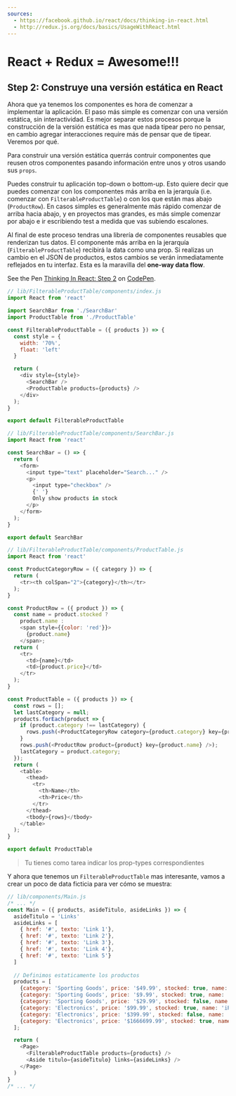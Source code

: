```yaml
---
sources:
  - https://facebook.github.io/react/docs/thinking-in-react.html
  - http://redux.js.org/docs/basics/UsageWithReact.html
---
```


# React + Redux = Awesome!!!

## Step 2: Construye una versión estática en React

Ahora que ya tenemos los componentes es hora de comenzar a implementar la aplicación. El paso más simple es comenzar con una versión estática, sin interactividad. Es mejor separar estos procesos porque la construcción de la versión estática es mas que nada tipear pero no pensar, en cambio agregar interacciones require más de pensar que de tipear. Veremos por qué.

Para construir una versión estática querrás contruir componentes que reusen otros componentes pasando información entre unos y otros usando sus `props`.

Puedes construir tu aplicación top-down o bottom-up. Esto quiere decir que puedes comenzar con los componentes más arriba en la jerarquía (i.e. comenzar con `FilterableProductTable`) o con los que están mas abajo (`ProductRow`). En casos simples es generalmente más rápido comenzar de arriba hacia abajo, y en proyectos mas grandes, es más simple comenzar por abajo e ir escribiendo test a medida que vas subiendo escalones.

Al final de este proceso tendras una librería de componentes reusables que renderizan tus datos. El componente más arriba en la jerarquía (`FilterableProductTable`) recibirá la data como una prop. Si realizas un cambio en el JSON de productos, estos cambios se verán inmediatamente reflejados en tu interfaz. Esta es la maravilla del **one-way data flow**.

<p data-height="600" data-theme-id="0" data-slug-hash="vXpAgj" data-default-tab="js" data-user="lacker" data-embed-version="2" class="codepen">See the Pen <a href="https://codepen.io/merunga/pen/NvLbjX">Thinking In React: Step 2</a> on <a href="http://codepen.io">CodePen</a>.</p>
<script async src="//assets.codepen.io/assets/embed/ei.js"></script>

```js
// lib/FilterableProductTable/components/index.js
import React from 'react'

import SearchBar from './SearchBar'
import ProductTable from './ProductTable'

const FilterableProductTable = ({ products }) => {
  const style = {
    width: '70%',
    float: 'left'
  }

  return (
    <div style={style}>
      <SearchBar />
      <ProductTable products={products} />
    </div>
  );
}

export default FilterableProductTable
```

```js
// lib/FilterableProductTable/components/SearchBar.js
import React from 'react'

const SearchBar = () => {
  return (
    <form>
      <input type="text" placeholder="Search..." />
      <p>
        <input type="checkbox" />
        {' '}
        Only show products in stock
      </p>
    </form>
  );
}

export default SearchBar
```

```js
// lib/FilterableProductTable/components/ProductTable.js
import React from 'react'

const ProductCategoryRow = ({ category }) => {
  return (
    <tr><th colSpan="2">{category}</th></tr>
  );
}

const ProductRow = ({ product }) => {
  const name = product.stocked ?
    product.name :
    <span style={{color: 'red'}}>
      {product.name}
    </span>;
  return (
    <tr>
      <td>{name}</td>
      <td>{product.price}</td>
    </tr>
  );
}

const ProductTable = ({ products }) => {
  const rows = [];
  let lastCategory = null;
  products.forEach(product => {
    if (product.category !== lastCategory) {
      rows.push(<ProductCategoryRow category={product.category} key={product.category} />);
    }
    rows.push(<ProductRow product={product} key={product.name} />);
    lastCategory = product.category;
  });
  return (
    <table>
      <thead>
        <tr>
          <th>Name</th>
          <th>Price</th>
        </tr>
      </thead>
      <tbody>{rows}</tbody>
    </table>
  );
}

export default ProductTable
```

> Tu tienes como tarea indicar los prop-types correspondientes

Y ahora que tenemos un `FilterableProductTable` mas interesante, vamos a crear un poco de data ficticia para ver cómo se muestra:

```js
// lib/components/Main.js
/* ... */
const Main = ({ products, asideTitulo, asideLinks }) => {
  asideTitulo = 'Links'
  asideLinks = [
    { href: '#', texto: 'Link 1'},
    { href: '#', texto: 'Link 2'},
    { href: '#', texto: 'Link 3'},
    { href: '#', texto: 'Link 4'},
    { href: '#', texto: 'Link 5'}
  ]
  
  // Definimos estaticamente los productos
  products = [
    {category: 'Sporting Goods', price: '$49.99', stocked: true, name: 'Football'},
    {category: 'Sporting Goods', price: '$9.99', stocked: true, name: 'Baseball'},
    {category: 'Sporting Goods', price: '$29.99', stocked: false, name: 'Basketball'},
    {category: 'Electronics', price: '$99.99', stocked: true, name: 'iPod Touch'},
    {category: 'Electronics', price: '$399.99', stocked: false, name: 'iPhone 5'},
    {category: 'Electronics', price: '$1666699.99', stocked: true, name: 'Nexus 7'}
  ];

  return (
    <Page>
      <FilterableProductTable products={products} />
      <Aside titulo={asideTitulo} links={asideLinks} />
    </Page>
  )
}
/* ... */
```
